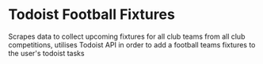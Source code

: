 # Todoist Football Fixtures
 Scrapes data to collect upcoming fixtures for all club teams from all club competitions, utilises Todoist API in order to add a football teams fixtures to the user's todoist tasks
